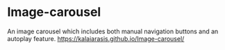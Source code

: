 # Image-carousel
An image carousel which includes both manual navigation buttons and an autoplay feature.
https://kalaiarasis.github.io/Image-carousel/
